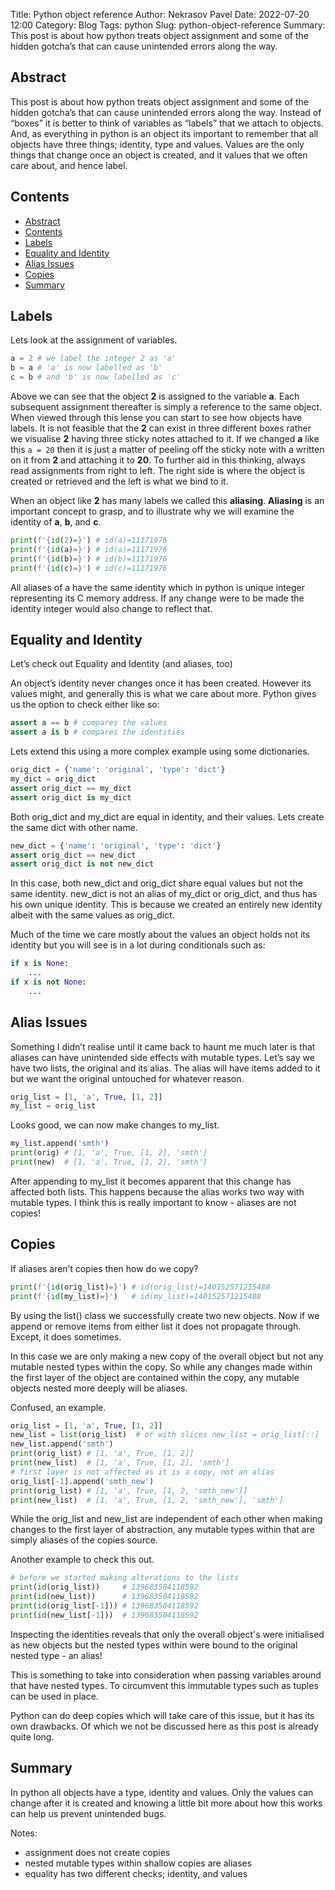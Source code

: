 Title: Python object reference
Author: Nekrasov Pavel
Date: 2022-07-20 12:00
Category: Blog
Tags: python
Slug: python-object-reference
Summary: This post is about how python treats object assignment and some of the hidden gotcha’s that can cause unintended errors along the way.

## Abstract

This post is about how python treats object assignment and some of the hidden gotcha’s that can cause unintended errors along the way. Instead of “boxes” it is better to think of variables as “labels” that we attach to objects. And, as everything in python is an object its important to remember that all objects have three things; identity, type and values. Values are the only things that change once an object is created, and it values that we often care about, and hence label.

## Contents

- [Abstract](#abstract)
- [Contents](#contents)
- [Labels](#labels)
- [Equality and Identity](#equality-and-identity)
- [Alias Issues](#alias-issues)
- [Copies](#copies)
- [Summary](#summary)

## Labels

Lets look at the assignment of variables.

```python
a = 2 # we label the integer 2 as 'a'
b = a # 'a' is now labelled as 'b'
c = b # and 'b' is now labelled as 'c'
```

Above we can see that the object **2** is assigned to the variable **a**. Each subsequent assignment thereafter is simply a reference to the same object. When viewed through this lense you can start to see how objects have labels. It is not feasible that the **2** can exist in three different boxes rather we visualise **2** having three sticky notes attached to it. If we changed **a** like this `a = 20` then it is just a matter of peeling off the sticky note with a written on it from **2** and attaching it to **20**. To further aid in this thinking, always read assignments from right to left. The right side is where the object is created or retrieved and the left is what we bind to it.

When an object like **2** has many labels we called this **aliasing**. **Aliasing** is an important concept to grasp, and to illustrate why we will examine the identity of **a**, **b**, and **c**.

```python
print(f'{id(2)=}') # id(a)=11171976
print(f'{id(a)=}') # id(a)=11171976
print(f'{id(b)=}') # id(b)=11171976
print(f'{id(c)=}') # id(c)=11171976
```

All aliases of a have the same identity which in python is unique integer representing its C memory address. If any change were to be made the identity integer would also change to reflect that.

## Equality and Identity

Let’s check out Equality and Identity (and aliases, too)

An object’s identity never changes once it has been created. However its values might, and generally this is what we care about more. Python gives us the option to check either like so:

```python
assert a == b # compares the values
assert a is b # compares the identities
```

Lets extend this using a more complex example using some dictionaries.

```python
orig_dict = {'name': 'original', 'type': 'dict'}
my_dict = orig_dict
assert orig_dict == my_dict
assert orig_dict is my_dict
```

Both orig_dict and my_dict are equal in identity, and their values.
Lets create the same dict with other name.

```python
new_dict = {'name': 'original', 'type': 'dict'}
assert orig_dict == new_dict
assert orig_dict is not new_dict
```

In this case, both new_dict and orig_dict share equal values but not the same identity. new_dict is not an alias of my_dict or orig_dict, and thus has his own unique identity. This is because we created an entirely new identity albeit with the same values as orig_dict.

Much of the time we care mostly about the values an object holds not its identity but you will see is in a lot during conditionals such as:

```python
if x is None:
    ...
if x is not None:
    ...
```

## Alias Issues

Something I didn’t realise until it came back to haunt me much later is that aliases can have unintended side effects with mutable types. Let’s say we have two lists, the original and its alias. The alias will have items added to it but we want the original untouched for whatever reason.

```python
orig_list = [1, 'a', True, [1, 2]]
my_list = orig_list
```

Looks good, we can now make changes to my_list.

```python
my_list.append('smth')
print(orig) # [1, 'a', True, [1, 2], 'smth']
print(new)  # [1, 'a', True, [1, 2], 'smth']
```

After appending to my_list it becomes apparent that this change has affected both lists. This happens because the alias works two way with mutable types. I think this is really important to know - aliases are not copies!

## Copies

If aliases aren’t copies then how do we copy?

```python
print(f'{id(orig_list)=}') # id(orig_list)=140152571215488
print(f'{id(my_list)=}')   # id(my_list)=140152571215488
```

By using the list() class we successfully create two new objects. Now if we append or remove items from either list it does not propagate through. Except, it does sometimes.

In this case we are only making a new copy of the overall object but not any mutable nested types within the copy. So while any changes made within the first layer of the object are contained within the copy, any mutable objects nested more deeply will be aliases.

Confused, an example.

```python
orig_list = [1, 'a', True, [1, 2]]
new_list = list(orig_list)  # or with slices new_list = orig_list[::]
new_list.append('smth')
print(orig_list) # [1, 'a', True, [1, 2]]
print(new_list)  # [1, 'a', True, [1, 2], 'smth']
# first layer is not affected as it is a copy, not an alias
orig_list[-1].append('smth_new')
print(orig_list) # [1, 'a', True, [1, 2, 'smth_new']]
print(new_list)  # [1, 'a', True, [1, 2, 'smth_new'], 'smth']
```

While the orig_list and new_list are independent of each other when making changes to the first layer of abstraction, any mutable types within that are simply aliases of the copies source.

Another example to check this out.

```python
# before we started making alterations to the lists
print(id(orig_list))     # 139683504118592
print(id(new_list))      # 139683504118592
print(id(orig_list[-1])) # 139683504118592
print(id(new_list[-1]))  # 139683504118592
```

Inspecting the identities reveals that only the overall object's were initialised as new objects but the nested types within were bound to the original nested type - an alias!

This is something to take into consideration when passing variables around that have nested types. To circumvent this immutable types such as tuples can be used in place.

Python can do deep copies which will take care of this issue, but it has its own drawbacks. Of which we not be discussed here as this post is already quite long.

## Summary

In python all objects have a type, identity and values. Only the values can change after it is created and knowing a little bit more about how this works can help us prevent unintended bugs.

Notes:

- assignment does not create copies
- nested mutable types within shallow copies are aliases
- equality has two different checks; identity, and values
